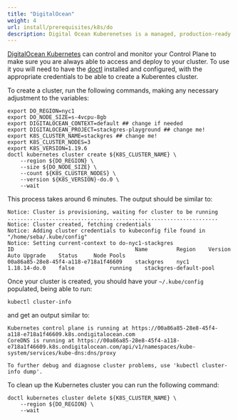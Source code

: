 ```yaml
---
title: "DigitalOcean"
weight: 4
url: install/prerequisites/k8s/do
description: Digital Ocean Kuberenetses is a managed, production-ready environment for running containerized applications.
---
```

[DigitalOcean Kubernetes](https://www.digitalocean.com/products/kubernetes/) can control and monitor your Control Plane to make sure you are always able to access and deploy to your cluster. To use it you will need to have the [doctl](https://docs.digitalocean.com/reference/doctl/how-to/install/)
installed and configured, with the appropriate credentials to be able to create a Kuberentes cluster. 

To create a cluster, run the following commands, making any necessary adjustment to the variables:

```
export DO_REGION=nyc1
export DO_NODE_SIZE=s-4vcpu-8gb
export DIGITALOCEAN_CONTEXT=default ## change if needed
export DIGITALOCEAN_PROJECT=stackgres-playground ## change me!
export K8S_CLUSTER_NAME=stackgres ## change me!
export K8S_CLUSTER_NODES=3
export K8S_VERSION=1.19.6
doctl kubernetes cluster create ${K8S_CLUSTER_NAME} \
	--region ${DO_REGION} \
	--size ${DO_NODE_SIZE} \
	--count ${K8S_CLUSTER_NODES} \
	--version ${K8S_VERSION}-do.0 \
	--wait
```

This process takes around 6 minutes. The output should be similar to:

```
Notice: Cluster is provisioning, waiting for cluster to be running
..................................................................
Notice: Cluster created, fetching credentials
Notice: Adding cluster credentials to kubeconfig file found in "/home/seba/.kube/config"
Notice: Setting current-context to do-nyc1-stackgres
ID                                      Name         Region    Version         Auto Upgrade    Status     Node Pools
00a86a85-28e8-45f4-a118-e718a1f46609    stackgres    nyc1      1.18.14-do.0    false           running    stackgres-default-pool
```

Once your cluster is created, you should have your `~/.kube/config` populated, being able to run:

```
kubectl cluster-info
```

and get an output similar to:

```
Kubernetes control plane is running at https://00a86a85-28e8-45f4-a118-e718a1f46609.k8s.ondigitalocean.com
CoreDNS is running at https://00a86a85-28e8-45f4-a118-e718a1f46609.k8s.ondigitalocean.com/api/v1/namespaces/kube-system/services/kube-dns:dns/proxy

To further debug and diagnose cluster problems, use 'kubectl cluster-info dump'.
```

To clean up the Kubernetes cluster you can run the following command:

```
doctl kubernetes cluster delete ${K8S_CLUSTER_NAME} \
	--region ${DO_REGION} \
	--wait
```
